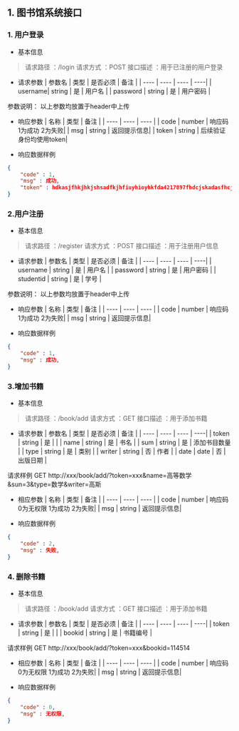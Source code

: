 ## 1.  图书馆系统接口
### 1. 用户登录
* 基本信息
> 请求路径 ：/login
> 请求方式 ：POST
> 接口描述 ：用于已注册的用户登录 

* 请求参数
| 参数名 | 类型 | 是否必须 | 备注 |
| ---- | ---- | ---- | ----|
| username| string |  是 | 用户名 |
| password | string | 是 | 用户密码 |

参数说明：
以上参数均放置于header中上传

* 响应参数
| 名称 | 类型 | 备注 |
| ---- | ---- | ---- |
| code | number | 响应码 1为成功 2为失败|
| msg | string | 返回提示信息|
| token | string | 后续验证身份均使用token|

* 响应数据样例
``` json
{
	"code" : 1,
	"msg" : 成功,
	"token" : hdkasjfhkjhkjshsadfkjhfiuyhioyhkfda4217897fhdcjskadasfhcjkl;sdajhnhfkljhdslkahjncloiuhkljpsdqapydrtrft98237ru4hjxslkahc984237ryfhnd333
}
```


### 2.用户注册
* 基本信息
> 请求路径 ：/register
> 请求方式 ：POST
> 接口描述 ：用于注册用户信息

* 请求参数
| 参数名 | 类型 | 是否必须 | 备注 |
| ---- | ---- | ---- | ----|
| username | string |  是 | 用户名 |
| password | string | 是 | 用户密码 |
| studentid | string | 是 | 学号 |

参数说明：
以上参数均放置于header中上传

* 响应参数
| 名称 | 类型 | 备注 |
| ---- | ---- | ---- |
| code | number | 响应码 1为成功 2为失败|
| msg | string | 返回提示信息|

* 响应数据样例
``` json
{
	"code" : 1,
	"msg" : 成功,
}
```

### 3.增加书籍
* 基本信息
> 请求路径 ：/book/add
> 请求方式 ：GET
> 接口描述 ：用于添加书籍

* 请求参数
| 参数名 | 类型 | 是否必须 | 备注 |
| ---- | ---- | ---- | ----|
| token | string |  是 |  |
| name | string | 是 | 书名 |
| sum | string | 是 | 添加书目数量 |
| type | string | 是 | 类别 |
| writer | string | 否 | 作者 |
| date | date | 否 | 出版日期 |

请求样例
GET http://xxx/book/add/?token=xxx&name=高等数学&sun=3&type=数学&writer=高斯


* 相应参数
| 名称 | 类型 | 备注 |
| ---- | ---- | ---- |
| code | number | 响应码 0为无权限 1为成功 2为失败|
| msg | string | 返回提示信息|

* 响应数据样例
``` json
{
	"code" : 2,
	"msg" : 失败,
}
```

### 4. 删除书籍
* 基本信息
> 请求路径 ：/book/add
> 请求方式 ：GET
> 接口描述 ：用于添加书籍

* 请求参数
| 参数名 | 类型 | 是否必须 | 备注 |
| ---- | ---- | ---- | ----|
| token | string |  是 |  |
| bookid | string | 是 | 书籍编号 |

请求样例
GET http://xxx/book/add/?token=xxx&bookid=114514


* 相应参数
| 名称 | 类型 | 备注 |
| ---- | ---- | ---- |
| code | number | 响应码 0为无权限 1为成功 2为失败|
| msg | string | 返回提示信息|

* 响应数据样例
``` json
{
	"code" : 0,
	"msg" : 无权限,
}
```

